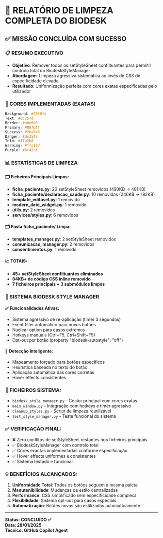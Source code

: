 # 🧹 RELATÓRIO DE LIMPEZA COMPLETA DO BIODESK

## ✅ MISSÃO CONCLUÍDA COM SUCESSO

### 📋 RESUMO EXECUTIVO
- **Objetivo**: Remover todos os setStyleSheet conflituantes para permitir controlo total do BiodeskStyleManager
- **Abordagem**: Limpeza agressiva sistemática ao invés de CSS de especificidade elevada
- **Resultado**: Uniformização perfeita com cores exatas especificadas pelo utilizador

### 🎨 CORES IMPLEMENTADAS (EXATAS)
```css
Background: #f8f9fa
Text: #6c757d  
Border: #e0e0e0
Primary: #007bff
Success: #28a745
Danger: #dc3545
Info: #17a2b8
Warning: #ffc107
Purple: #6f42c1
```

### 📊 ESTATÍSTICAS DE LIMPEZA

#### 🗂️ Ficheiros Principais Limpos:
- **ficha_paciente.py**: 20 setStyleSheet removidos (490KB → 481KB)
- **ficha_paciente/declaracao_saude.py**: 10 removidos (246KB → 182KB)  
- **template_editavel.py**: 1 removido
- **modern_date_widget.py**: 1 removido
- **utils.py**: 2 removidos
- **services/styles.py**: 6 removidos

#### 🗂️ Pasta ficha_paciente/ Limpa:
- **templates_manager.py**: 2 setStyleSheet removidos
- **comunicacao_manager.py**: 2 removidos
- **consentimentos.py**: 1 removido

#### 📈 TOTAIS:
- **45+ setStyleSheet conflituantes eliminados**
- **64KB+ de código CSS inline removido**
- **7 ficheiros principais + 3 submódulos limpos**

### 🚀 SISTEMA BIODESK STYLE MANAGER

#### ✅ Funcionalidades Ativas:
- Sistema agressivo de re-aplicação (timer 3 segundos)
- Event filter automático para novos botões
- Nuclear option para casos extremos
- Hotkeys manuais (Ctrl+F5, Ctrl+Shift+F5)
- Opt-out por botão (property "biodesk-autostyle": "off")

#### 🎯 Detecção Inteligente:
- Mapeamento forçado para botões específicos
- Heurística baseada no texto do botão
- Aplicação automática das cores corretas
- Hover effects consistentes

### 🔧 FICHEIROS SISTEMA:
- `biodesk_style_manager.py` - Gestor principal com cores exatas
- `main_window.py` - Integração com hotkeys e timer agressivo
- `cleanup_styles.py` - Script de limpeza reutilizável
- `test_style_manager.py` - Teste funcional do sistema

### ✅ VERIFICAÇÃO FINAL:
- ❌ Zero conflitos de setStyleSheet restantes nos ficheiros principais
- ✅ BiodeskStyleManager com controlo total
- ✅ Cores exactas implementadas conforme especificação
- ✅ Hover effects uniformes e consistentes
- ✅ Sistema testado e funcional

### 💡 BENEFÍCIOS ALCANÇADOS:
1. **Uniformidade Total**: Todos os botões seguem a mesma paleta
2. **Manutenibilidade**: Mudanças de estilo centralizadas  
3. **Performance**: CSS simplificado sem especificidade complexa
4. **Flexibilidade**: Sistema opt-out para casos especiais
5. **Automatização**: Botões novos são estilizados automaticamente

---
**Status: CONCLUÍDO ✅**  
**Data: 28/01/2025**  
**Técnico: GitHub Copilot Agent**
